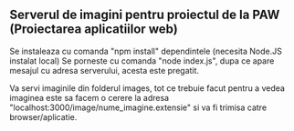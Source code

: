 ## Serverul de imagini pentru proiectul de la PAW (Proiectarea aplicatiilor web)

Se instaleaza cu comanda "npm install" dependintele (necesita Node.JS instalat local)
Se porneste cu comanda "node index.js", dupa ce apare mesajul cu adresa serverului, acesta este pregatit.

Va servi imaginile din folderul images, tot ce trebuie facut pentru a vedea imaginea este sa facem o cerere la adresa
"localhost:3000/image/nume_imagine.extensie" si va fi trimisa catre browser/aplicatie.
